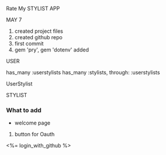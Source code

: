 
Rate My STYLIST APP

MAY 7
1. created project files 
2. created github repo
3. first commit
4. gem 'pry', gem 'dotenv' added


<MODEL>
USER

has_many :userstylists
has_many :stylists, through: :userstylists


UserStylist




STYLIST



### What to add ###
* welcome page  
1. button for Oauth 
<div class="github-button">
  <%= login_with_github %>
</div>